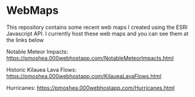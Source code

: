 # WebMaps
This repository contains some recent web maps I created using the ESRI Javascript API. I currently host these web maps and you can see them at the links below

Notable Meteor Impacts: https://pmoshea.000webhostapp.com/NotableMeteorImpacts.html 

Historic Kilauea Lava Flows: https://pmoshea.000webhostapp.com/KilaueaLavaFlows.html

Hurricanes: https://pmoshea.000webhostapp.com/Hurricanes.html
